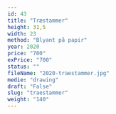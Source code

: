 ```yaml
---
id: 43
title: "Træstammer"
height: 31,5
width: 23
method: "Blyant på papir"
year: 2020
price: "700"
exPrice: "700"
status: ""
fileName: "2020-traestammer.jpg"
medie: "drawing"
draft: "False"
slug: "traestammer"
weight: "140"
---
```

